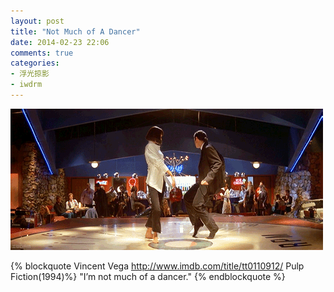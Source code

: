 ```yaml
---
layout: post
title: "Not Much of A Dancer"
date: 2014-02-23 22:06
comments: true
categories: 
- 浮光掠影
- iwdrm
---
```


![not a dancer](/downloads/images/iwdrm/not_a_dancer.gif "Don't touch me...")

{% blockquote Vincent Vega  http://www.imdb.com/title/tt0110912/ Pulp Fiction(1994)%}
"I’m not much of a dancer."
{% endblockquote %}
